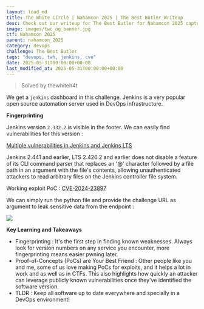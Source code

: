 ```yaml
---
layout: load_md
title: The White Circle | Nahamcon 2025 | The Best Butler Writeup
desc: Check out our writeup for The Best Butler for Nahamcon 2025 capture the flag competition.
image: images/twc_og_banner.jpg
ctf: Nahamcon 2025
parent: nahamcon_2025
category: devops
challenge: The Best Butler
tags: "devops, twh, jenkins, cve"
date: 2025-05-31T00:00:00+00:00
last_modified_at: 2025-05-31T00:00:00+00:00
---
```



> Solved by thewhiteh4t

We get a `jenkins` dashboard in this challenge. Jenkins is a very popular open source automation server used in DevOps infrastructure.

**Fingerprinting**

Jenkins version `2.332.2` is visible in the footer. We can easily find vulnerabilities for this version :

[Multiple vulnerabilities in Jenkins and Jenkins LTS](https://www.cybersecurity-help.cz/vdb/SB2024012513)

Jenkins 2.441 and earlier, LTS 2.426.2 and earlier does not disable a feature of its CLI command parser that replaces an '@' character followed by a file path in an argument with the file's contents, allowing unauthenticated attackers to read arbitrary files on the Jenkins controller file system.

Working exploit PoC : [CVE-2024-23897](https://github.com/godylockz/CVE-2024-23897/blob/main/jenkins_fileread.py)

We can simply run the python file and provide the challenge URL as argument to leak sensitive data from the endpoint : 


![](https://i.imgur.com/72LjOp1.png)


**Key Learning and Takeaways**


- Fingerprinting : It's the first step in finding known weaknesses. Always look for version numbers on any service you encounter, more fingerprinting means easier pwning later.
- Proof-of-Concepts (PoCs) are Your Best Friend : Other people like you and me, some of us love making PoCs for exploits, and it helps a lot in work and as well as in CTFs. This also highlights how quickly an attacker can leverage publicly known vulnerabilities once they've identified the software version.
- TLDR : Keep all software up to date everywhere and specially in a DevOps environment!


